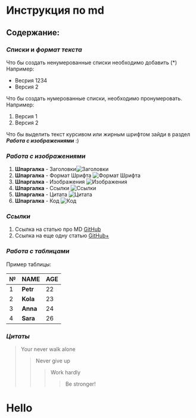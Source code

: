 # __Инструкция по md__

## Содержание:

### _Списки_ и _формат текста_
Что бы создать ненумерованные списки необходимо добавить (*) Например:

* Весрия 1234
* Версия 2

Что бы создать нумерованные списки, необходимо пронумеровать. Например:
1. Версия 1
2. Версия 2

Что бы выделить текст курсивом или жирным шрифтом зайди в раздел *__Работа с изображениями__* :)


### _Работа с изображениями_
1. __Шпаргалка__ - Заголовки![Заголовки](Zagolovki.jpg)
2. __Шпаргалка__ - Формат Шрифта ![Формат Шрифта](FormatShrifta.jpg)
3. __Шпаргалка__ - Изображения ![Изображения](Izobraghenia.jpg)
4. __Шпаргалка__ - Ссылки ![Ссылки](Ssilki.jpg)
5. __Шпаргалка__ - Цитата ![Цитата](Citata.jpg)
6. __Шпаргалка__ - Код ![Код](Kod.jpg) 

### _Ссылки_
1. Ссылка на статью про MD [GitHub](https://gist.github.com/Jekins/2bf2d0638163f1294637)
2. Ссылка на еще одну статью [GitHub+](https://github.com/sandino/Markdown-Cheatsheet)


### _Работа с таблицами_
Пример таблицы:

|№|NAME|AGE|
|-|----|---|
|1|__Petr__|22 |
|2|__Kola__|23 |
|3|__Anna__|24 |
|4|__Sara__|26 |


### _Цитаты_
>Your never walk alone
>>Never give up
>>>Work hardly
>>>>Be stronger!
<h1>Hello<h1>

